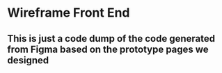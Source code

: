 # Wireframe Front End

## This is just a code dump of the code generated from Figma based on the prototype pages we designed
